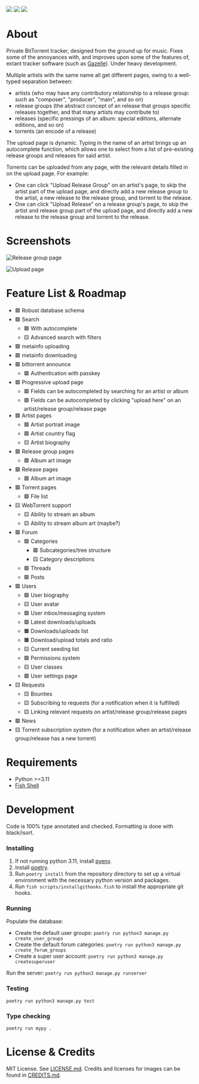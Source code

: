 ![](https://img.shields.io/github/checks-status/snowdrop4/acornserver/master)
![](https://img.shields.io/codecov/c/github/snowdrop4/acornserver)
![](https://img.shields.io/github/license/snowdrop4/acornserver)

# About

Private BitTorrent tracker, designed from the ground up for music. Fixes some of the annoyances with, and improves upon some of the features of, extant tracker software (such as [Gazelle](https://whatcd.github.io/Gazelle/)). Under heavy development.

Multiple artists with the same name all get different pages, owing to a well-typed separation between:

* artists (who may have any contributory relationship to a release group: such as "composer", "producer", "main", and so on)
* release groups (the abstract concept of an release that groups specific releases together, and that many artists may contribute to)
* releases (specific pressings of an album: special editions, alternate editions, and so on)
* torrents (an encode of a release)

The upload page is dynamic. Typing in the name of an artist brings up an autocomplete function, which allows one to select from a list of pre-existing release groups and releases for said artist.

Torrents can be uploaded from any page, with the relevant details filled in on the upload page. For example:

* One can click "Upload Release Group" on an artist's page, to skip the artist part of the upload page, and directly add a new release group to the artist, a new release to the release group, and torrent to the release.
* One can click "Upload Release" on a release group's page, to skip the artist and release group part of the upload page, and directly add a new release to the release group and torrent to the release.

# Screenshots

![Release group page](/screenshots/release-group-page.png)

![Upload page](/screenshots/upload-page.png)

# Feature List & Roadmap

* 🟩 Robust database schema
* 🟩 Search
    - 🟩 With autocomplete
    - 🟨 Advanced search with filters
* 🟩 metainfo uploading
* 🟩 metainfo downloading
* 🟩 bittorrent announce
    - 🟩 Authentication with passkey
* 🟩 Progressive upload page
    - 🟩 Fields can be autocompleted by searching for an artist or album
    - 🟩 Fields can be autocompleted by clicking "upload here" on an artist/release group/release page
* 🟩 Artist pages
    - 🟩 Artist portrait image
    - 🟩 Artist country flag
    - 🟨 Artist biography
* 🟩 Release group pages
    - 🟩 Album art image
* 🟩 Release pages
    - 🟩 Album art image
* 🟩 Torrent pages
    - 🟩 File list
* 🟨 WebTorrent support
    - 🟨 Ability to stream an album
    - 🟨 Ability to stream album art (maybe?)
* 🟩 Forum
    - 🟩 Categories
        - 🟩 Subcategories/tree structure
        - 🟨 Category descriptions
    - 🟩 Threads
    - 🟩 Posts
* 🟩 Users
    - 🟩 User biography
    - 🟨 User avatar
    - 🟩 User inbox/messaging system
    - 🟩 Latest downloads/uploads
    - 🟧 Downloads/uploads list
    - 🟧 Download/upload totals and ratio
    - 🟨 Current seeding list
    - 🟩 Permissions system
    - 🟨 User classes
    - 🟩 User settings page
* 🟨 Requests
    - 🟨 Bounties
    - 🟨 Subscribing to requests (for a notification when it is fulfilled)
    - 🟨 Linking relevant requests on artist/release group/release pages
* 🟩 News
* 🟨 Torrent subscription system (for a notification when an artist/release group/release has a new torrent)

# Requirements

* Python >=3.11
* [Fish Shell](https://fishshell.com/)

# Development

Code is 100% type annotated and checked. Formatting is done with black/isort.

### Installing

1. If not running python 3.11, install [pyenv](https://github.com/pyenv/pyenv).
2. Install [poetry](https://python-poetry.org/docs/).
3. Run `poetry install` from the repository directory to set up a virtual environment with the necessary python version and packages.
4. Run `fish scripts/installgithooks.fish` to install the appropriate git hooks.

### Running

Populate the database:

* Create the default user groups: `poetry run python3 manage.py create_user_groups`
* Create the default forum categories: `poetry run python3 manage.py create_forum_groups`
* Create a super user account: `poetry run python3 manage.py createsuperuser`

Run the server: `poetry run python3 manage.py runserver`

### Testing

`poetry run python3 manage.py test`

### Type checking

`poetry run mypy .`

# License & Credits

MIT License. See [LICENSE.md](../master/LICENSE.md). Credits and licenses for images can be found in [CREDITS.md](../master/CREDITS.md).
